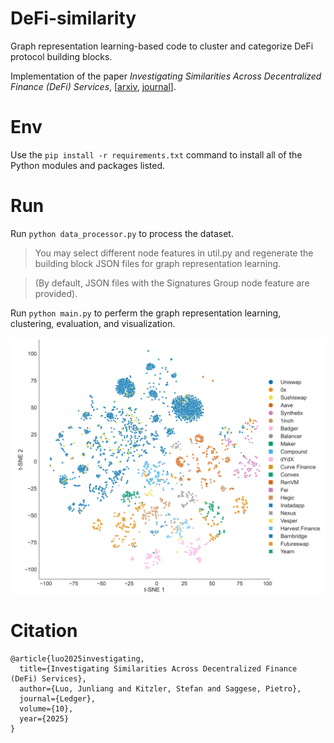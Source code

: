 # DeFi-similarity
Graph representation learning-based code to cluster and categorize DeFi protocol building blocks.

Implementation of the paper *Investigating Similarities Across Decentralized Finance (DeFi) Services*, [[arxiv](https://arxiv.org/abs/2404.00034), [journal](https://www.ledgerjournal.org/ojs/ledger/article/view/402)].

# Env
Use the `pip install -r requirements.txt` command to install all of the Python modules and packages listed.

# Run

Run `python data_processor.py` to process the dataset.

> You may select different node features in util.py and regenerate the building block JSON files for graph representation learning. 

> (By default, JSON files with the Signatures Group node feature are provided).

Run `python main.py` to perferm the graph representation learning, clustering, evaluation, and visualization.

<img src="./demo_visualization.png" width="600">

# Citation

```
@article{luo2025investigating,
  title={Investigating Similarities Across Decentralized Finance (DeFi) Services},
  author={Luo, Junliang and Kitzler, Stefan and Saggese, Pietro},
  journal={Ledger},
  volume={10},
  year={2025}
}
```

